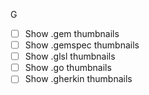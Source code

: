 G
- [ ] Show .gem thumbnails
- [ ] Show .gemspec thumbnails
- [ ] Show .glsl thumbnails
- [ ] Show .go thumbnails
- [ ] Show .gherkin thumbnails
